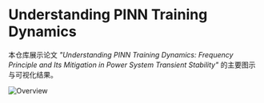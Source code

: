 # Understanding PINN Training Dynamics
本仓库展示论文 *"Understanding PINN Training Dynamics: Frequency Principle and Its Mitigation in Power System Transient Stability"* 的主要图示与可视化结果。

![Overview](assets/images/overview.png)
